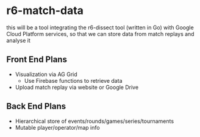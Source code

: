 # r6-match-data
this will be a tool integrating the r6-dissect tool (written in Go) with Google Cloud Platform services, so that we can store data from match replays and analyse it

## Front End Plans
- Visualization via AG Grid
  - Use Firebase functions to retrieve data
- Upload match replay via website or Google Drive

## Back End Plans
- Hierarchical store of events/rounds/games/series/tournaments
- Mutable player/operator/map info
